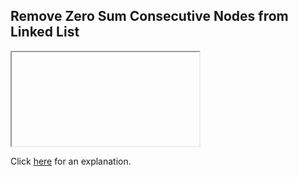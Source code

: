 ##  Remove Zero Sum Consecutive Nodes from Linked List 

<iframe></iframe>

Click [here](Explanation.md) for an explanation.

